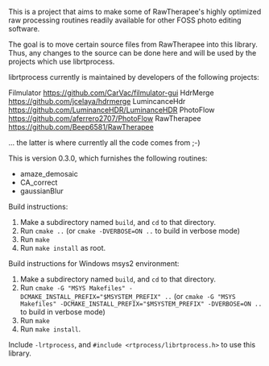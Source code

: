 This is a project that aims to make some of RawTherapee's highly optimized raw processing routines readily available for other FOSS photo editing software.

The goal is to move certain source files from RawTherapee into this library.
Thus, any changes to the source can be done here and will be used by the projects which use librtprocess.

librtprocess currently is maintained by developers of the following projects:

Filmulator https://github.com/CarVac/filmulator-gui
HdrMerge https://github.com/jcelaya/hdrmerge
LumincanceHdr https://github.com/LuminanceHDR/LuminanceHDR
PhotoFlow https://github.com/aferrero2707/PhotoFlow
RawTherapee https://github.com/Beep6581/RawTherapee

... the latter is where currently all the code comes from ;-)

This is version 0.3.0, which furnishes the following routines:

* amaze_demosaic
* CA_correct
* gaussianBlur

Build instructions:

1. Make a subdirectory named `build`, and `cd` to that directory.
2. Run `cmake ..` (or `cmake -DVERBOSE=ON ..` to build in verbose mode)
3. Run `make`
4. Run `make install` as root.

Build instructions for Windows msys2 environment:

1. Make a subdirectory named `build`, and `cd` to that directory.
2. Run `cmake -G "MSYS Makefiles" -DCMAKE_INSTALL_PREFIX="$MSYSTEM_PREFIX" ..` (or `cmake -G "MSYS Makefiles" -DCMAKE_INSTALL_PREFIX="$MSYSTEM_PREFIX" -DVERBOSE=ON ..` to build in verbose mode)
3. Run `make`
4. Run `make install`.


Include `-lrtprocess`, and `#include <rtprocess/librtprocess.h>` to use this library.
